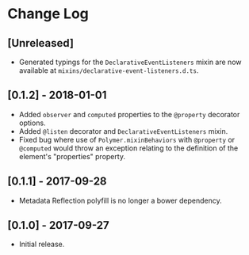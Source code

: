 # Change Log

## [Unreleased]
- Generated typings for the `DeclarativeEventListeners` mixin are now available at `mixins/declarative-event-listeners.d.ts`.

## [0.1.2] - 2018-01-01
- Added `observer` and `computed` properties to the `@property` decorator options.
- Added `@listen` decorator and `DeclarativeEventListeners` mixin.
- Fixed bug where use of `Polymer.mixinBehaviors` with `@property` or `@computed` would throw an exception relating to the definition of the element's "properties" property.

## [0.1.1] - 2017-09-28
- Metadata Reflection polyfill is no longer a bower dependency.

## [0.1.0] - 2017-09-27
- Initial release.
